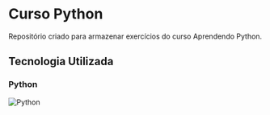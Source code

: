 # Curso Python
Repositório criado para armazenar exercícios do curso 
Aprendendo Python.

## Tecnologia Utilizada

### Python
![Python](https://img.shields.io/badge/Python-3776AB?style=for-the-badge&logo=python&logoColor=white)
